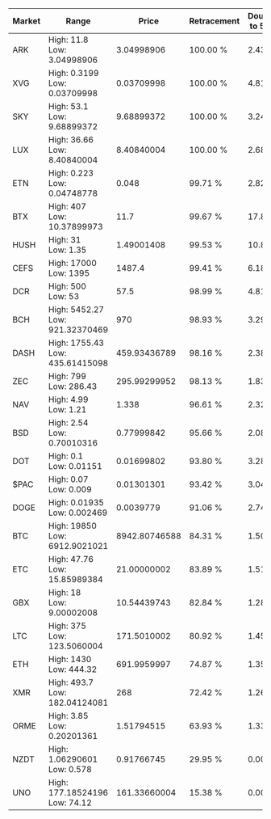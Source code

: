 | Market | Range | Price| Retracement | Doubles to 50% |
| --- | --- | --- | --- | --- |
| ARK | High: 11.8<br />Low: 3.04998906 | 3.04998906 | 100.00 % | 2.43 |
| XVG | High: 0.3199<br />Low: 0.03709998 | 0.03709998 | 100.00 % | 4.81 |
| SKY | High: 53.1<br />Low: 9.68899372 | 9.68899372 | 100.00 % | 3.24 |
| LUX | High: 36.66<br />Low: 8.40840004 | 8.40840004 | 100.00 % | 2.68 |
| ETN | High: 0.223<br />Low: 0.04748778 | 0.048 | 99.71 % | 2.82 |
| BTX | High: 407<br />Low: 10.37899973 | 11.7 | 99.67 % | 17.84 |
| HUSH | High: 31<br />Low: 1.35 | 1.49001408 | 99.53 % | 10.86 |
| CEFS | High: 17000<br />Low: 1395 | 1487.4 | 99.41 % | 6.18 |
| DCR | High: 500<br />Low: 53 | 57.5 | 98.99 % | 4.81 |
| BCH | High: 5452.27<br />Low: 921.32370469 | 970 | 98.93 % | 3.29 |
| DASH | High: 1755.43<br />Low: 435.61415098 | 459.93436789 | 98.16 % | 2.38 |
| ZEC | High: 799<br />Low: 286.43 | 295.99299952 | 98.13 % | 1.83 |
| NAV | High: 4.99<br />Low: 1.21 | 1.338 | 96.61 % | 2.32 |
| BSD | High: 2.54<br />Low: 0.70010316 | 0.77999842 | 95.66 % | 2.08 |
| DOT | High: 0.1<br />Low: 0.01151 | 0.01699802 | 93.80 % | 3.28 |
| $PAC | High: 0.07<br />Low: 0.009 | 0.01301301 | 93.42 % | 3.04 |
| DOGE | High: 0.01935<br />Low: 0.002469 | 0.0039779 | 91.06 % | 2.74 |
| BTC | High: 19850<br />Low: 6912.9021021 | 8942.80746588 | 84.31 % | 1.50 |
| ETC | High: 47.76<br />Low: 15.85989384 | 21.00000002 | 83.89 % | 1.51 |
| GBX | High: 18<br />Low: 9.00002008 | 10.54439743 | 82.84 % | 1.28 |
| LTC | High: 375<br />Low: 123.5060004 | 171.5010002 | 80.92 % | 1.45 |
| ETH | High: 1430<br />Low: 444.32 | 691.9959997 | 74.87 % | 1.35 |
| XMR | High: 493.7<br />Low: 182.04124081 | 268 | 72.42 % | 1.26 |
| ORME | High: 3.85<br />Low: 0.20201361 | 1.51794515 | 63.93 % | 1.33 |
| NZDT | High: 1.06290601<br />Low: 0.578 | 0.91766745 | 29.95 % | 0.00 |
| UNO | High: 177.18524196<br />Low: 74.12 | 161.33660004 | 15.38 % | 0.00 |
